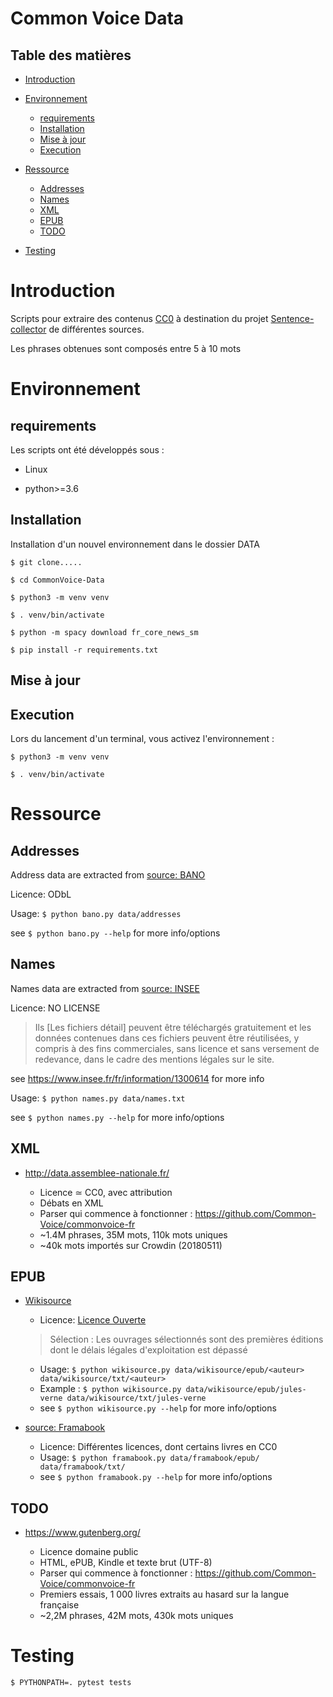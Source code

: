 # Common Voice Data

## Table des matières

- [Introduction](#introduction)

- [Environnement](#environnement)

  - [requirements](#requirements)
  - [Installation](#installation)
  - [Mise à jour](#mise-à-jour)
  - [Execution](#execution)

- [Ressource](#ressource)

  - [Addresses](#addresses)
  - [Names](#names)
  - [XML](#xml)
  - [EPUB](#epub)
  - [TODO](#todo)

- [Testing](#testing)



# Introduction

Scripts pour extraire des contenus [CC0](https://creativecommons.org/publicdomain/zero/1.0/deed.fr "Creative Commons – CC0 1.0 universel") à destination du projet [Sentence-collector](https://common-voice.github.io/sentence-collector/) de différentes sources.

Les phrases obtenues sont composés entre 5 à 10 mots


# Environnement

## requirements

Les scripts ont été développés sous :

- Linux

- python>=3.6



## Installation

Installation d'un nouvel environnement dans le dossier DATA

`$ git clone.....`

`$ cd CommonVoice-Data`

`$ python3 -m venv venv`

`$ . venv/bin/activate`

`$ python -m spacy download fr_core_news_sm`

`$ pip install -r requirements.txt`


## Mise à jour

## Execution

Lors du lancement d'un terminal, vous activez l'environnement :

`$ python3 -m venv venv`

`$ . venv/bin/activate`


# Ressource

## Addresses

Address data are extracted from [source: BANO](https://www.data.gouv.fr/fr/datasets/base-d-adresses-nationale-ouverte-bano/)

Licence: ODbL

Usage: `$ python bano.py data/addresses`

see `$ python bano.py --help` for more info/options

## Names
Names data are extracted from [source: INSEE](https://www.insee.fr)

Licence: NO LICENSE

> Ils [Les fichiers détail] peuvent être téléchargés gratuitement et les données contenues dans ces fichiers peuvent être réutilisées, y compris à des fins commerciales, sans licence et sans versement de redevance, dans le cadre des mentions légales sur le site.

see https://www.insee.fr/fr/information/1300614 for more info

Usage: `$ python names.py data/names.txt`

see `$ python names.py --help` for more info/options

## XML

- <http://data.assemblee-nationale.fr/>

  - Licence ≃ CC0, avec attribution
  - Débats en XML
  - Parser qui commence à fonctionner : <https://github.com/Common-Voice/commonvoice-fr>
  - ~1.4M phrases, 35M mots, 110k mots uniques
  - ~40k mots importés sur Crowdin (20180511)


## EPUB

- [Wikisource](https://fr.wikisource.org/wiki/Wikisource:Accueil)

  - Licence: [Licence Ouverte](https://fr.wikisource.org/wiki/Licence_Ouverte)

  > Sélection : Les ouvrages sélectionnés sont des premières éditions dont le délais légales d'exploitation est dépassé

  - Usage: `$ python wikisource.py data/wikisource/epub/<auteur> data/wikisource/txt/<auteur>`
  - Example : `$ python wikisource.py data/wikisource/epub/jules-verne data/wikisource/txt/jules-verne`
  - see `$ python wikisource.py --help` for more info/options


- [source: Framabook](https://framabook.org/)

  - Licence: Différentes licences, dont certains livres en CC0
  - Usage: `$ python framabook.py data/framabook/epub/ data/framabook/txt/`
  - see `$ python framabook.py --help` for more info/options

## TODO


- <https://www.gutenberg.org/>

  - Licence domaine public
  - HTML, ePUB, Kindle et texte brut (UTF-8)
  - Parser qui commence à fonctionner : <https://github.com/Common-Voice/commonvoice-fr>
  - Premiers essais, 1 000 livres extraits au hasard sur la langue française
  - ~2,2M phrases, 42M mots, 430k mots uniques

# Testing

`$ PYTHONPATH=. pytest tests`
